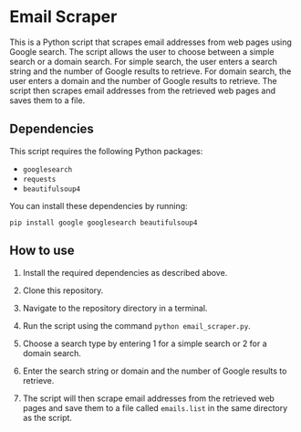 # Email Scraper

This is a Python script that scrapes email addresses from web pages using Google search. The script allows the user to choose between a simple search or a domain search. For simple search, the user enters a search string and the number of Google results to retrieve. For domain search, the user enters a domain and the number of Google results to retrieve. The script then scrapes email addresses from the retrieved web pages and saves them to a file.

## Dependencies

This script requires the following Python packages:

- `googlesearch`
- `requests`
- `beautifulsoup4`

You can install these dependencies by running:

```
pip install google googlesearch beautifulsoup4
```

## How to use

1. Install the required dependencies as described above.

2. Clone this repository.

3. Navigate to the repository directory in a terminal.

4. Run the script using the command `python email_scraper.py`.

5. Choose a search type by entering 1 for a simple search or 2 for a domain search.

6. Enter the search string or domain and the number of Google results to retrieve.

7. The script will then scrape email addresses from the retrieved web pages and save them to a file called `emails.list` in the same directory as the script.

